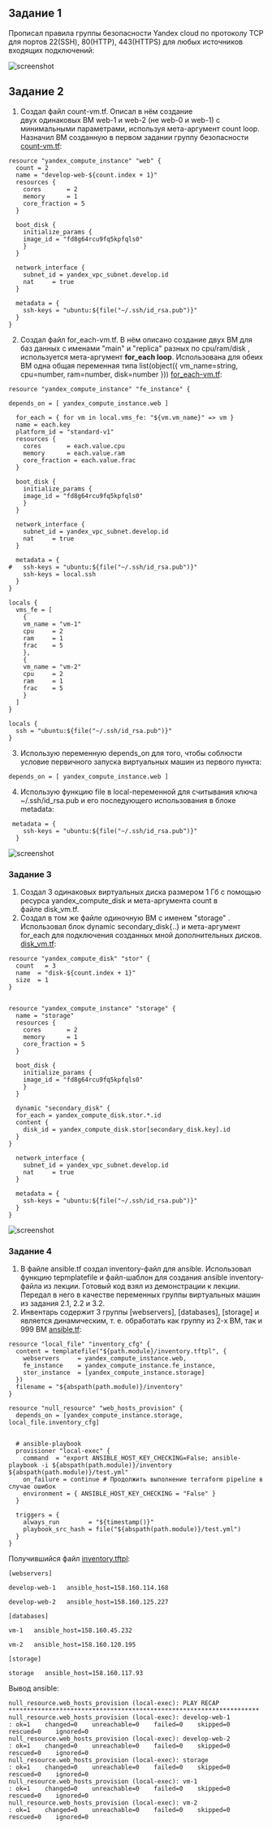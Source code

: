 ## Задание 1

Прописал правила группы безопасности Yandex cloud по протоколу TCP для портов 22(SSH), 80(HTTP), 443(HTTPS) для любых источников входящих подключений:

![screenshot](/screenshots/securty_group.png)

## Задание 2

1. Создал файл count-vm.tf. Описал в нём создание двух одинаковых ВМ web-1 и web-2 (не web-0 и web-1) с минимальными параметрами, используя мета-аргумент count loop. Назначил ВМ созданную в первом задании группу безопасности [count-vm.tf](/src/count-vm.tf):
```
resource "yandex_compute_instance" "web" {
  count = 2
  name = "develop-web-${count.index + 1}"
  resources {
	cores     	= 2
	memory    	= 1
	core_fraction = 5
  }

  boot_disk {
	initialize_params {
  	image_id = "fd8g64rcu9fq5kpfqls0"
	}
  }

  network_interface {
	subnet_id = yandex_vpc_subnet.develop.id
	nat   	= true
  }

  metadata = {
	ssh-keys = "ubuntu:${file("~/.ssh/id_rsa.pub")}"
  }
}
```

2. Создал файл for_each-vm.tf. В нём описано создание двух ВМ для баз данных с именами "main" и "replica" разных по cpu/ram/disk , используется мета-аргумент **for_each loop**. Использована для обеих ВМ одна общая переменная типа list(object({ vm_name=string, cpu=number, ram=number, disk=number })) [for_each-vm.tf](/src/for_each-vm.tf):
```
resource "yandex_compute_instance" "fe_instance" {

depends_on = [ yandex_compute_instance.web ]

  for_each = { for vm in local.vms_fe: "${vm.vm_name}" => vm }
  name = each.key
  platform_id = "standard-v1"
  resources {
 	cores     	= each.value.cpu
 	memory    	= each.value.ram
 	core_fraction = each.value.frac
  }

  boot_disk {
	initialize_params {
  	image_id = "fd8g64rcu9fq5kpfqls0"
	}
  }

  network_interface {
	subnet_id = yandex_vpc_subnet.develop.id
	nat   	= true
  }

  metadata = {
#	ssh-keys = "ubuntu:${file("~/.ssh/id_rsa.pub")}"
	ssh-keys = local.ssh
  }
}

locals {
  vms_fe = [
	{
   	vm_name = "vm-1"
   	cpu 	= 2
   	ram 	= 1
   	frac	= 5
	},
	{
   	vm_name = "vm-2"
   	cpu 	= 2
   	ram 	= 1
   	frac	= 5
	}
  ]
}

locals {
  ssh = "ubuntu:${file("~/.ssh/id_rsa.pub")}"
}
```

3. Использую переменную depends_on для того, чтобы соблюсти условие первичного запуска виртуальных машин из первого пункта:
```
depends_on = [ yandex_compute_instance.web ]
```

4. Использую функцию file в local-переменной для считывания ключа ~/.ssh/id_rsa.pub и его последующего использования в блоке metadata:
```
 metadata = {
	ssh-keys = "ubuntu:${file("~/.ssh/id_rsa.pub")}"
  }
```

![screenshot](/screenshots/vms.png)

### Задание 3

1. Создал 3 одинаковых виртуальных диска размером 1 Гб с помощью ресурса yandex_compute_disk и мета-аргумента count в файле disk_vm.tf.
2. Создал в том же файле одиночную ВМ c именем "storage" . Использовал блок dynamic secondary_disk{..} и мета-аргумент for_each для подключения созданных мной дополнительных дисков.
[disk_vm.tf](/src/disk_vm.tf):
```
resource "yandex_compute_disk" "stor" {
  count   = 3
  name	= "disk-${count.index + 1}"
  size	= 1
}


resource "yandex_compute_instance" "storage" {
  name = "storage"
  resources {
	cores     	= 2
	memory    	= 1
	core_fraction = 5
  }

  boot_disk {
	initialize_params {
  	image_id = "fd8g64rcu9fq5kpfqls0"
	}
  }

  dynamic "secondary_disk" {
  for_each = yandex_compute_disk.stor.*.id
  content {
    disk_id = yandex_compute_disk.stor[secondary_disk.key].id
  }
}

  network_interface {
	subnet_id = yandex_vpc_subnet.develop.id
	nat   	= true
  }

  metadata = {
	ssh-keys = "ubuntu:${file("~/.ssh/id_rsa.pub")}"
  }
}
```

![screenshot](/screenshots/disk_vm.png)
### Задание 4
1. В файле ansible.tf создал inventory-файл для ansible. Использовал функцию tepmplatefile и файл-шаблон для создания ansible inventory-файла из лекции. Готовый код взял из демонстрации к лекции. Передал в него в качестве переменных группы виртуальных машин из задания 2.1, 2.2 и 3.2.
2. Инвентарь содержит 3 группы [webservers], [databases], [storage] и является динамическим, т. е. обработать как группу из 2-х ВМ, так и 999 ВМ [ansible.tf](/src/ansible.tf):
```
resource "local_file" "inventory_cfg" {
  content = templatefile("${path.module}/inventory.tftpl", {
    webservers     = yandex_compute_instance.web,
    fe_instance    = yandex_compute_instance.fe_instance,
    stor_instance  = [yandex_compute_instance.storage]
  })
  filename = "${abspath(path.module)}/inventory"
}

resource "null_resource" "web_hosts_provision" {
  depends_on = [yandex_compute_instance.storage, local_file.inventory_cfg]


  # ansible-playbook
  provisioner "local-exec" {
    command  = "export ANSIBLE_HOST_KEY_CHECKING=False; ansible-playbook -i ${abspath(path.module)}/inventory ${abspath(path.module)}/test.yml"
    on_failure = continue # Продолжить выполнение terraform pipeline в случае ошибок
    environment = { ANSIBLE_HOST_KEY_CHECKING = "False" }
  }

  triggers = {
    always_run        = "${timestamp()}"
    playbook_src_hash = file("${abspath(path.module)}/test.yml")
  }
}
```
Получившийся файл [inventory.tftpl](/src/ansible.tftpl):
```
[webservers]

develop-web-1   ansible_host=158.160.114.168

develop-web-2   ansible_host=158.160.125.227

[databases]

vm-1   ansible_host=158.160.45.232

vm-2   ansible_host=158.160.120.195

[storage]
  
storage   ansible_host=158.160.117.93
```

Вывод ansible:
```
null_resource.web_hosts_provision (local-exec): PLAY RECAP *********************************************************************
null_resource.web_hosts_provision (local-exec): develop-web-1              : ok=1    changed=0    unreachable=0    failed=0    skipped=0    rescued=0    ignored=0
null_resource.web_hosts_provision (local-exec): develop-web-2              : ok=1    changed=0    unreachable=0    failed=0    skipped=0    rescued=0    ignored=0
null_resource.web_hosts_provision (local-exec): storage                    : ok=1    changed=0    unreachable=0    failed=0    skipped=0    rescued=0    ignored=0
null_resource.web_hosts_provision (local-exec): vm-1                       : ok=1    changed=0    unreachable=0    failed=0    skipped=0    rescued=0    ignored=0
null_resource.web_hosts_provision (local-exec): vm-2                       : ok=1    changed=0    unreachable=0    failed=0    skipped=0    rescued=0    ignored=0
```

